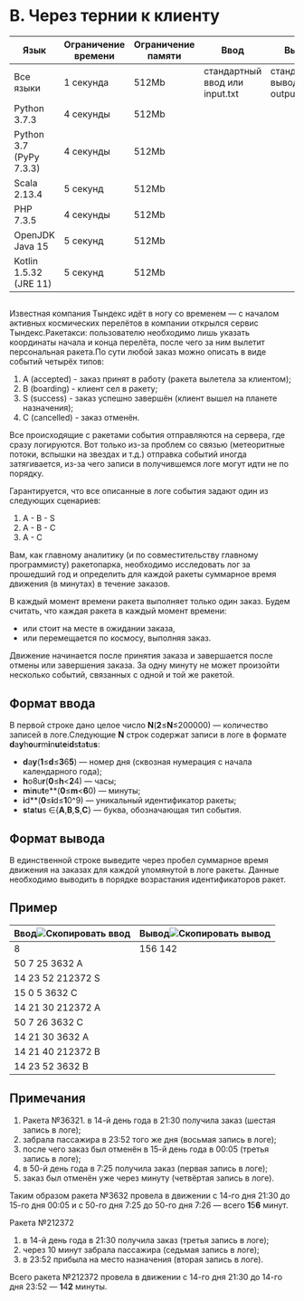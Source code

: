 # B. Через тернии к клиенту


| Язык                | Ограничение времени | Ограничение памяти | Ввод                                         | Вывод                                          |
| ----------------------- | ------------------------------------- | ----------------------------------- | ------------------------------------------------ | --------------------------------------------------- |
| Все языки       | 1 секунда                      | 512Mb                               | стандартный ввод или input.txt | стандартный вывод или output.txt |
| Python 3.7.3            | 4 секунды                      | 512Mb                               |                                                  |                                                     |
| Python 3.7 (PyPy 7.3.3) | 4 секунды                      | 512Mb                               |                                                  |                                                     |
| Scala 2.13.4            | 5 секунд                        | 512Mb                               |                                                  |                                                     |
| PHP 7.3.5               | 4 секунды                      | 512Mb                               |                                                  |                                                     |
| OpenJDK Java 15         | 5 секунд                        | 512Mb                               |                                                  |                                                     |
| Kotlin 1.5.32 (JRE 11)  | 5 секунд                        | 512Mb                               |                                                  |                                                     |

## 

Известная компания Тындекс идёт в ногу со временем — с началом активных космических перелётов в компании открылся сервис Тындекс.Ракетакси: пользователю необходимо лишь указать координаты начала и конца перелёта, после чего за ним вылетит персональная ракета.По сути любой заказ можно описать в виде событий четырёх типов:

1. A (accepted) - заказ принят в работу (ракета вылетела за клиентом);
2. B (boarding) - клиент сел в ракету;
3. S (success) - заказ успешно завершён (клиент вышел на планете назначения);
4. C (cancelled) - заказ отменён.

Все происходящие с ракетами события отправляются на сервера, где сразу логируются. Вот только из-за проблем со связью (метеоритные потоки, вспышки на звездах и т.д.) отправка событий иногда затягивается, из-за чего записи в получившемся логе могут идти не по порядку.

Гарантируется, что все описанные в логе события задают один из следующих сценариев:

1. A - B - S
2. A - B - C
3. A - C

Вам, как главному аналитику (и по совместительству главному программисту) ракетопарка, необходимо исследовать лог за прошедший год и определить для каждой ракеты суммарное время движения (в минутах) в течение заказов.

В каждый момент времени ракета выполняет только один заказ. Будем считать, что каждая ракета в каждый момент времени:

* или стоит на месте в ожидании заказа,
* или перемещается по космосу, выполняя заказ.

Движение начинается после принятия заказа и завершается после отмены или завершения заказа. За одну минуту не может произойти несколько событий, связанных с одной и той же ракетой.

## Формат ввода

В первой строке дано целое число **N**(**2**≤**N**≤200000) — количество записей в логе.Следующие **N** строк содержат записи в логе в формате **d**a**y**h**o**u**r**m**i**n**u**t**e**i**d**s**t**a**t**u**s**:

* **d**a**y**(**1**≤**d**≤**3**6**5**)  — номер дня (сквозная нумерация с начала календарного года);
* **h**o8u**r**(**0**≤**h**<**2**4)  — часы;
* **m**i**n**u**t**e**(**0**≤**m**<**6**0)  — минуты;
* **i**d**(**0**≤**i**d≤**1**0^9)  — уникальный идентификатор ракеты;
* **s**t**a**t**u**s ∈{**A**,**B**,**S**,**C**}  — буква, обозначающая тип события.

## Формат вывода

В единственной строке выведите через пробел суммарное время движения на заказах для каждой упомянутой в логе ракеты. Данные необходимо выводить в порядке возрастания идентификаторов ракет.

## Пример


| Ввод![Скопировать ввод](https://yastatic.net/lego/_/La6qi18Z8LwgnZdsAr1qy1GwCwo.gif) | Вывод![Скопировать вывод](https://yastatic.net/lego/_/La6qi18Z8LwgnZdsAr1qy1GwCwo.gif) |
| ------------------------------------------------------------------------------------------------------- | ----------------------------------------------------------------------------------------------------------- |
| 8                                                                                                       | 156 142                                                                                                     |
| 50 7 25 3632 A                                                                                          |                                                                                                             |
| 14 23 52 212372 S                                                                                       |                                                                                                             |
| 15 0 5 3632 C                                                                                           |                                                                                                             |
| 14 21 30 212372 A                                                                                       |                                                                                                             |
| 50 7 26 3632 C                                                                                          |                                                                                                             |
| 14 21 30 3632 A                                                                                         |                                                                                                             |
| 14 21 40 212372 B                                                                                       |                                                                                                             |
| 14 23 52 3632 B                                                                                         |                                                                                                             |

## Примечания

1. Ракета №36321. в 14-й день года в 21:30 получила заказ (шестая запись в логе);
2. забрала пассажира в 23:52 того же дня (восьмая запись в логе);
3. после чего заказ был отменён в 15-й день года в 00:05 (третья запись в логе);
4. в 50-й день года в 7:25 получила заказ (первая запись в логе);
5. заказ был отменён уже через минуту (четвёртая запись в логе).

Таким образом ракета №3632 провела в движении с 14-го дня 21:30 до 15-го дня 00:05 и с 50-го дня 7:25 до 50-го дня 7:26 — всего **1**5**6** минут.

Ракета №212372

1. в 14-й день года в 21:30 получила заказ (третья запись в логе);
2. через 10 минут забрала пассажира (седьмая запись в логе);
3. в 23:52 прибыла на место назначения (вторая запись в логе).

Всего ракета №212372 провела в движении с 14-го дня 21:30 до 14-го дня 23:52 — **1**4**2** минуты.
